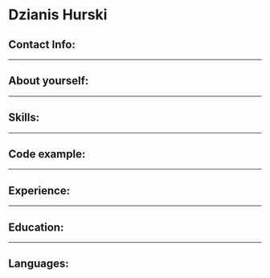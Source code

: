 # Dzianis Hurski

Contact Info:
---

___

About yourself:
---

___

Skills:
---

___

Code example:
---

___

Experience:
---

___

Education:
---

___

Languages:
---
